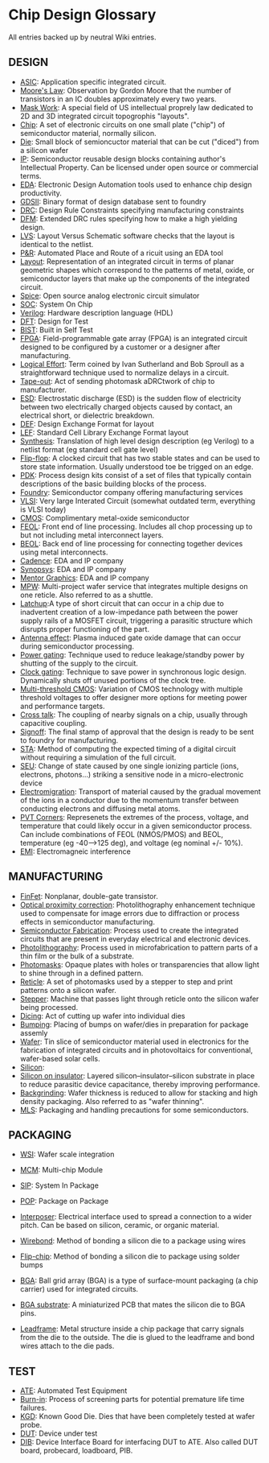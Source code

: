 Chip Design Glossary
===============================

All entries backed up by neutral Wiki entries.

## DESIGN
* [ASIC](https://en.wikipedia.org/wiki/Application-specific_integrated_circuit): Application specific integrated circuit.
* [Moore's Law](https://en.wikipedia.org/wiki/Moore%27s_law): Observation by Gordon Moore that the number of transistors in an IC doubles approximately every two years.
* [Mask Work](https://en.wikipedia.org/wiki/Integrated_circuit_layout_design_protection): A special field of US intellectual proprely law dedicated to 2D and 3D integrated circuit topogrophis "layouts".
* [Chip](https://en.wikipedia.org/wiki/Integrated_circuit): A set of electronic circuits on one small plate ("chip") of semiconductor material, normally silicon.
* [Die](https://en.wikipedia.org/wiki/Die_%28integrated_circuit%29): Small block of semioncuctor material that can be cut ("diced") from a silicon wafer
* [IP](https://en.wikipedia.org/wiki/Semiconductor_intellectual_property_core): Semiconductor reusable design blocks containing author's Intellectual Property. Can be licensed under open source or commercial terms.
* [EDA](https://en.wikipedia.org/wiki/Electronic_design_automation): Electronic Design Automation tools used to enhance chip design productivity.
* [GDSII](https://en.wikipedia.org/wiki/GDSII): Binary format of design database sent to foundry
* [DRC](https://en.wikipedia.org/wiki/Design_rule_checking): Design Rule Constraints specifying manufacturing constraints 
* [DFM](https://en.wikipedia.org/wiki/Design_for_manufacturability): Extended DRC rules specifying how to make a high yielding design. 
* [LVS](https://en.wikipedia.org/wiki/Layout_Versus_Schematic): Layout Versus Schematic software checks that the layout is identical to the netlist.
* [P&R](https://en.wikipedia.org/wiki/Place_and_route): Automated Place and Route of a ricuit using an EDA tool
* [Layout](https://en.wikipedia.org/wiki/Integrated_circuit_layout): Representation of an integrated circuit in terms of planar geometric shapes which correspond to the patterns of metal, oxide, or semiconductor layers that make up the components of the integrated circuit.
* [Spice](https://en.wikipedia.org/wiki/SPICE): Open source analog electronic circuit simulator
* [SOC](https://en.wikipedia.org/wiki/System_on_a_chip): System On Chip
* [Verilog](https://en.wikipedia.org/wiki/Verilog): Hardware description language (HDL)
* [DFT](https://en.wikipedia.org/wiki/Design_for_testing): Design for Test
* [BIST](https://en.wikipedia.org/wiki/Built-in_self-test): Built in Self Test
* [FPGA](https://en.wikipedia.org/wiki/Field-programmable_gate_array): Field-programmable gate array (FPGA) is an integrated circuit designed to be configured by a customer or a designer after manufacturing.
* [Logical Effort](https://en.wikipedia.org/wiki/Logical_effort): Term coined by Ivan Sutherland and Bob Sproull as a straightforward technique used to normalize delays in a circuit.
* [Tape-out](https://en.wikipedia.org/wiki/Tape-out): Act of sending photomask aDRCtwork of chip to manufacturer.
* [ESD](https://en.wikipedia.org/wiki/Electrostatic_discharge): Electrostatic discharge (ESD) is the sudden flow of electricity between two electrically charged objects caused by contact, an electrical short, or dielectric breakdown.
* [DEF](https://en.wikipedia.org/wiki/Design_Exchange_Format): Design Exchange Format for layout
* [LEF](https://en.wikipedia.org/wiki/Library_Exchange_Format): Standard Cell Library Exchange Format layout
* [Synthesis](https://en.wikipedia.org/wiki/Logic_synthesis): Translation of high level design description (eg Verilog) to a netlist format (eg standard cell gate level)
* [Flip-flop](https://en.wikipedia.org/wiki/Flip-flop_(electronics)): A clocked circuit that has two stable states and can be used to store state information. Usually understood toe be trigged on an edge.
* [PDK](https://en.wikipedia.org/wiki/Process_design_kit):  Process design kits consist of a set of files that typically contain descriptions of the basic building blocks of the process.
* [Foundry](https://en.wikipedia.org/wiki/Semiconductor_fabrication_plant): Semiconductor company offering manufacturing services
* [VLSI](https://en.wikipedia.org/wiki/Very-large-scale_integration): Very large Interated Circuit (somewhat outdated term, everything is VLSI today)
* [CMOS](https://en.wikipedia.org/wiki/CMOS): Complimentary metal-oxide semiconductor
* [FEOL](https://en.wikipedia.org/wiki/Front_end_of_line): Front end of line processing. Includes all chop processing up to but not including metal interconnect layers.
* [BEOL](https://en.wikipedia.org/wiki/Back_end_of_line): Back end of line processing for connecting together devices using metal interconnects.
* [Cadence](https://en.wikipedia.org/wiki/Cadence_Design_Systems): EDA and IP company
* [Synopsys](https://en.wikipedia.org/wiki/Synopsys): EDA and IP company
* [Mentor Graphics](https://en.wikipedia.org/wiki/Mentor_Graphics): EDA and IP company
* [MPW](https://en.wikipedia.org/wiki/Multi-project_wafer_service): Multi-project wafer service that integrates multiple designs on one reticle. Also referred to as a shuttle.
* [Latchup](https://en.wikipedia.org/wiki/Latch-up):A type of short circuit that can occur in a chip due to inadvertent creation of a low-impedance path between the power supply rails of a MOSFET circuit, triggering a parasitic structure which disrupts proper functioning of the part.
* [Antenna effect](https://en.wikipedia.org/wiki/Antenna_effect): Plasma induced gate oxide damage that can occur during semiconductor processing.
* [Power gating](https://en.wikipedia.org/wiki/Power_gating): Technique used to reduce leakage/standby power by shutting of the supply to the circuit.
* [Clock gating](https://en.wikipedia.org/wiki/Clock_gating): Technique to save power in synchronous logic design. Dynamically shuts off unused portions of the clock tree.
* [Multi-threshold CMOS](https://en.wikipedia.org/wiki/Multi-threshold_CMOS): Variation of CMOS technology with multiple threshold voltages to offer designer more options for meeting power and performance targets.
* [Cross talk](https://en.wikipedia.org/wiki/Crosstalk): The coupling of nearby signals on a chip, usually through capacitive coupling.
* [Signoff](https://en.wikipedia.org/wiki/Signoff_%28electronic_design_automation%29): The final stamp of approval that the design is ready to be sent to foundry for manufacturing.
* [STA](https://en.wikipedia.org/wiki/Static_timing_analysis): Method of computing the expected timing of a digital circuit without requiring a simulation of the full circuit.
* [SEU](https://en.wikipedia.org/wiki/Single_event_upset): Change of state caused by one single ionizing particle (ions, electrons, photons...) striking a sensitive node in a micro-electronic device
* [Electromigration](https://en.wikipedia.org/wiki/Electromigration): Transport of material caused by the gradual movement of the ions in a conductor due to the momentum transfer between conducting electrons and diffusing metal atoms.
* [PVT Corners](https://en.wikipedia.org/wiki/Process_corners): Represenets the extremes of the process, voltage, and temperature that could likely occur in a given semiconductor process. Can include combinations of FEOL (NMOS/PMOS) and BEOL, temperature (eg -40-->125 deg), and voltage (eg nominal +/- 10%).
* [EMI](https://en.wikipedia.org/wiki/Electromagnetic_interference): Electromagneic interference

## MANUFACTURING
* [FinFet](https://en.wikipedia.org/wiki/Multigate_device): Nonplanar, double-gate transistor.
* [Optical proximity correction](https://en.wikipedia.org/wiki/Optical_proximity_correction):  Photolithography enhancement technique used to compensate for image errors due to diffraction or process effects in semiconductor manufacturing. 
* [Semiconductor Fabrication](https://en.wikipedia.org/wiki/Semiconductor_device_fabrication): Process used to create the integrated circuits that are present in everyday electrical and electronic devices.
* [Photolithography](https://en.wikipedia.org/wiki/Photolithography): Process used in microfabrication to pattern parts of a thin film or the bulk of a substrate.
* [Photomasks](https://en.wikipedia.org/wiki/Photomask): Opaque plates with holes or transparencies that allow light to shine through in a defined pattern.
* [Reticle](https://en.wikipedia.org/wiki/Photomask): A set of photomasks used by a stepper to step and print patterns onto a silicon wafer.
* [Stepper](https://en.wikipedia.org/wiki/Stepper): Machine that passes light through reticle onto the silicon wafer being processed.
* [Dicing](https://en.wikipedia.org/wiki/CMOS): Act of cutting up wafer into individual dies
* [Bumping](https://en.wikipedia.org/wiki/Flip_chip): Placing of bumps on wafer/dies in preparation for package assemly
* [Wafer](https://en.wikipedia.org/wiki/Wafer_(electronics)): Tin slice of semiconductor material used in electronics for the fabrication of integrated circuits and in photovoltaics for conventional, wafer-based solar cells.
* [Silicon]():
* [Silicon on insulator](https://en.wikipedia.org/wiki/Silicon_on_insulator):  Layered silicon–insulator–silicon substrate in place to reduce parasitic device capacitance, thereby improving performance.
* [Backgrinding](https://en.wikipedia.org/wiki/Wafer_backgrinding): Wafer thickness is reduced to allow for stacking and high density packaging. Also referred to as "wafer thinning".
* [MLS](https://en.wikipedia.org/wiki/Moisture_sensitivity_level): Packaging and handling precautions for some semiconductors. 

## PACKAGING
* [WSI](https://en.wikipedia.org/wiki/Wafer-scale_integration): Wafer scale integration
* [MCM](https://en.wikipedia.org/wiki/Multi-chip_module): Multi-chip Module
* [SIP](https://en.wikipedia.org/wiki/System_in_package): System In Package
* [POP](https://en.wikipedia.org/wiki/Package_on_package): Package on Package
* [Interposer](https://en.wikipedia.org/wiki/Interposer): Electrical interface used to spread a connection to a wider pitch. Can be based on silicon, ceramic, or organic material.
* [Wirebond](https://en.wikipedia.org/wiki/Wire_bonding): Method of bonding a silicon die to a package using wires
* [Flip-chip](https://en.wikipedia.org/wiki/Flip_chip): Method of bonding a silicon die to package using solder bumps

* [BGA](https://en.wikipedia.org/wiki/Ball_grid_array): Ball grid array (BGA) is a type of surface-mount packaging (a chip carrier) used for integrated circuits.
* [BGA substrate](https://en.wikipedia.org/wiki/Ball_grid_array): A miniaturized PCB that mates the silicon die to BGA pins. 

* [Leadframe](https://en.wikipedia.org/wiki/Lead_frame): Metal structure inside a chip package that carry signals from the die to the outside. The die is glued to the leadframe and bond wires attach to the die pads.

## TEST
* [ATE](https://en.wikipedia.org/wiki/Automatic_test_equipment): Automated Test Equipment
* [Burn-in](https://en.wikipedia.org/wiki/Burn-in): Process of screening parts for potential premature life time failures.
* [KGD](https://en.wikipedia.org/wiki/Wafer_testing): Known Good Die. Dies that have been completely tested at wafer probe.
* [DUT](https://en.wikipedia.org/wiki/Device_under_test): Device under test
* [DIB](https://en.wikipedia.org/wiki/DUT_board): Device Interface Board for interfacing DUT to ATE. Also called DUT board, probecard, loadboard, PIB. 

















